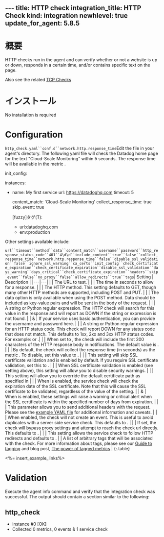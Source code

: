 --- title: HTTP check integration_title: HTTP Check kind: integration newhlevel: true
update_for_agent: 5.8.5
---
# 概要

HTTP checks run in the agent and can verify whether or not a website is up or down, responds in a certain time, and/or contains specific text on the page.

Also see the related [TCP Checks](/integrations/tcpcheck)

# インストール

No installation is required

# Configuration

`http_check.yaml``conf.d``network.http.response_time`Edit the  file in your agent's  directory. The following yaml file will check the Datadog home page for the text "Cloud-Scale Monitoring" within 5 seconds. The response time will be available in the metric .

init_config:

instances:
  - name: My first service
    url: https://datadoghq.com
    timeout: 5

    content_match: 'Cloud-Scale Monitoring'
    collect_response_time: true
    skip_event: true

    [fuzzy]タグ(T):
      - url:datadoghq.com
      - env:production

Other settings available include:

`url``timeout``method``data``content_match``username``password``http_response_status_code``401``4\d\d``include_content``true``false``collect_response_time``network.http.response_time``false``disable_ssl_validation``false``ignore_ssl_warning``ca_certs``init_config``check_certificate_expiration``check_certificate_expiration``disable_ssl_validation``days_warning``days_critical``check_certificate_expiration``headers``skip_event``false``no_proxy``false``allow_redirects``true``tags`| Setting | Description | |---|---| |  | The URL to test. | |  | The time in seconds to allow for a response. | |  | The HTTP method. This setting defaults to GET, though many other HTTP methods are supported, including POST and PUT. | |  | The data option is only available when using the POST method. Data should be included as key-value pairs and will be sent in the body of the request. | |  | A string or Python regular expression. The HTTP check will search for this value in the response and will report as DOWN if the string or expression is not found. | |  &  | If your service uses basic authentication, you can provide the username and password here. | |  | A string or Python regular expression for an HTTP status code. This check will report DOWN for any status code that does not match. This defaults to 1xx, 2xx and 3xx HTTP status codes. For example:  or .| |  | When set to , the check will include the first 200 characters of the HTTP response body in notifications. The default value is . | |  | By default, the check will collect the response time (in seconds) as the metric . To disable, set this value to . | |  | This setting will skip SSL certificate validation and is enabled by default. If you require SSL certificate validation, set this to . | |  | When SSL certificate validation is enabled (see setting above), this setting will allow you to disable security warnings. | |  | This setting will allow you to override the default certificate path as specified in  | |  | When  is enabled, the service check will check the expiration date of the SSL certificate. Note that this will cause the SSL certificate to be validated, regardless of the value of the  setting. | |  &  | When  is enabled, these settings will raise a warning or critical alert when the SSL certificate is within the specified number of days from expiration. | |  | This parameter allows you to send additional headers with the request. Please see the [example YAML file](https://github.com/DataDog/integrations-core/blob/master/http_check/conf.yaml.example) for additional information and caveats. | |  | When enabled, the check will not create an event. This is useful to avoid duplicates with a server side service check. This defaults to . | |  | If set, the check will bypass proxy settings and attempt to reach the check url directly. This defaults to . | |  | This setting allows the service check to follow HTTP redirects and defaults to . |  | A list of arbitrary tags that will be associated with the check. For more information about tags, please see our [Guide to tagging](/guides/tagging/) and blog post, [The power of tagged metrics](https://www.datadoghq.com/blog/the-power-of-tagged-metrics/) | {:.table}

<%= insert_example_links%>

# Validation

Execute the agent info command and verify that the integration check was successful. The output should contain a section similar to the following:

http_check
----------
  - instance #0 [OK]
  - Collected 0 metrics, 0 events & 1 service check
